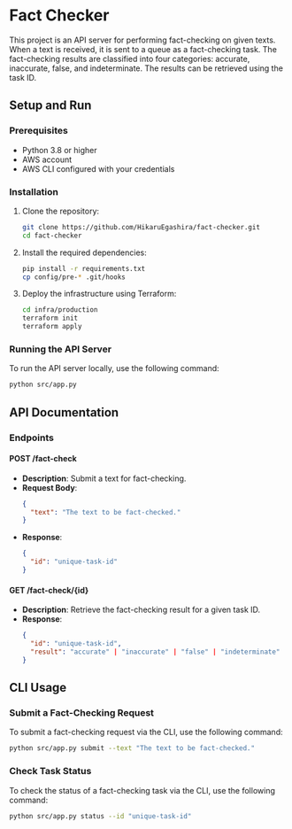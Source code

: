 # Fact Checker

This project is an API server for performing fact-checking on given texts. When a text is received, it is sent to a queue as a fact-checking task. The fact-checking results are classified into four categories: accurate, inaccurate, false, and indeterminate. The results can be retrieved using the task ID.

## Setup and Run

### Prerequisites

- Python 3.8 or higher
- AWS account
- AWS CLI configured with your credentials

### Installation

1. Clone the repository:
   ```sh
   git clone https://github.com/HikaruEgashira/fact-checker.git
   cd fact-checker
   ```

2. Install the required dependencies:
   ```sh
   pip install -r requirements.txt
   cp config/pre-* .git/hooks
   ```

3. Deploy the infrastructure using Terraform:
   ```sh
   cd infra/production
   terraform init
   terraform apply
   ```

### Running the API Server

To run the API server locally, use the following command:
```sh
python src/app.py
```

## API Documentation

### Endpoints

#### POST /fact-check

- **Description**: Submit a text for fact-checking.
- **Request Body**:
  ```json
  {
    "text": "The text to be fact-checked."
  }
  ```
- **Response**:
  ```json
  {
    "id": "unique-task-id"
  }
  ```

#### GET /fact-check/{id}

- **Description**: Retrieve the fact-checking result for a given task ID.
- **Response**:
  ```json
  {
    "id": "unique-task-id",
    "result": "accurate" | "inaccurate" | "false" | "indeterminate"
  }
  ```

## CLI Usage

### Submit a Fact-Checking Request

To submit a fact-checking request via the CLI, use the following command:
```sh
python src/app.py submit --text "The text to be fact-checked."
```

### Check Task Status

To check the status of a fact-checking task via the CLI, use the following command:
```sh
python src/app.py status --id "unique-task-id"
```
